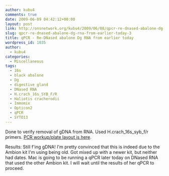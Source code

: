 ```yaml
---
author: kubu4
comments: true
date: 2009-06-09 04:42:12+00:00
layout: post
link: http://onsnetwork.org/kubu4/2009/06/08/qpcr-re-dnased-abalone-dg-rna-from-earlier-today-3/
slug: qpcr-re-dnased-abalone-dg-rna-from-earlier-today-3
title: qPCR - Re-DNased abalone Dg RNA from earlier today
wordpress_id: 1035
author:
  - kubu4
categories:
  - Miscellaneous
tags:
  - 16s
  - black abalone
  - Dg
  - digestive gland
  - DNased RNA
  - H.crach_16s_SYB_F/R
  - Haliotis cracherodii
  - Immomix
  - Opticon2
  - qPCR
  - SYTO13
---
```


Done to verify removal of gDNA from RNA. Used H.crach_16s_syb_f/r primers. [PCR workup/plate layout is here](http://eagle.fish.washington.edu/Arabidopsis/Notebook%20Workup%20Files/20090608-01.jpg).

Results: Still f'ing gDNA! I'm pretty convinced that this is indeed due to the Ambion kit I'm using being old. Got mixed up with a newer kit, but neither had dates. Mac is going to be running a qPCR later today on DNased RNA that used the other Ambion kit. I will wait until the results of her qPCR to proceed.
